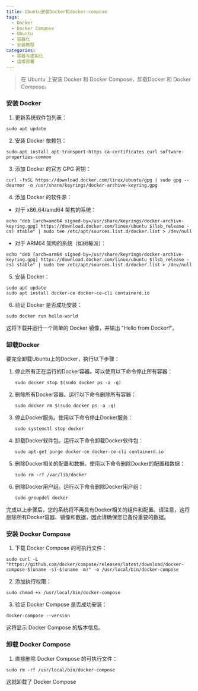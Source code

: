 ```yaml
---
title: Ubuntu安装Docker和docker-compose
tags:
  - Docker
  - Docker Compose
  - Ubuntu
  - 容器化
  - 安装教程
categories:
  - 容器与虚拟化
  - 运维部署
---
```


> 在 Ubuntu 上安装 Docker 和 Docker Compose，卸载Docker 和 Docker Compose。

<!-- more -->

### 安装 Docker

1. 更新系统软件包列表：

```shell
sudo apt update
```

2. 安装 Docker 依赖包：

```shell
sudo apt install apt-transport-https ca-certificates curl software-properties-common
```

3. 添加 Docker 的官方 GPG 密钥：

```shell
curl -fsSL https://download.docker.com/linux/ubuntu/gpg | sudo gpg --dearmor -o /usr/share/keyrings/docker-archive-keyring.gpg
```

4. 添加 Docker 的软件源：

- 对于 x86_64/amd64 架构的系统：

```shell
echo "deb [arch=amd64 signed-by=/usr/share/keyrings/docker-archive-keyring.gpg] https://download.docker.com/linux/ubuntu $(lsb_release -cs) stable" | sudo tee /etc/apt/sources.list.d/docker.list > /dev/null
```

- 对于 ARM64 架构的系统（如树莓派）：

```shell
echo "deb [arch=arm64 signed-by=/usr/share/keyrings/docker-archive-keyring.gpg] https://download.docker.com/linux/ubuntu $(lsb_release -cs) stable" | sudo tee /etc/apt/sources.list.d/docker.list > /dev/null
```

5. 安装 Docker：

```shell
sudo apt update
sudo apt install docker-ce docker-ce-cli containerd.io
```

6. 验证 Docker 是否成功安装：

```shell
sudo docker run hello-world
```

这将下载并运行一个简单的 Docker 镜像，并输出 "Hello from Docker!"。



### 卸载Docker

要完全卸载Ubuntu上的Docker，执行以下步骤：

1. 停止所有正在运行的Docker容器。可以使用以下命令停止所有容器：
   ```shell
   sudo docker stop $(sudo docker ps -a -q)
   ```

2. 删除所有Docker容器。运行以下命令删除所有容器：
   ```shell
   sudo docker rm $(sudo docker ps -a -q)
   ```

3. 停止Docker服务。使用以下命令停止Docker服务：
   ```shell
   sudo systemctl stop docker
   ```

4. 卸载Docker软件包。运行以下命令卸载Docker软件包：
   ```shell
   sudo apt-get purge docker-ce docker-ce-cli containerd.io
   ```

5. 删除Docker相关的配置和数据。使用以下命令删除Docker的配置和数据：
   ```shell
   sudo rm -rf /var/lib/docker
   ```

6. 删除Docker用户组。运行以下命令删除Docker用户组：
   ```shell
   sudo groupdel docker
   ```

完成以上步骤后，您的系统将不再具有Docker相关的组件和配置。请注意，这将删除所有Docker容器、镜像和数据，因此请确保您已备份重要的数据。



### 安装 Docker Compose

1. 下载 Docker Compose 的可执行文件：

```shell
sudo curl -L "https://github.com/docker/compose/releases/latest/download/docker-compose-$(uname -s)-$(uname -m)" -o /usr/local/bin/docker-compose
```

2. 添加执行权限：

```shell
sudo chmod +x /usr/local/bin/docker-compose
```

3. 验证 Docker Compose 是否成功安装：

```shell
docker-compose --version
```

这将显示 Docker Compose 的版本信息。



### 卸载 Docker Compose

1. 直接删除 Docker Compose 的可执行文件：

```shell
sudo rm -rf /usr/local/bin/docker-compose
```


这就卸载了 Docker Compose